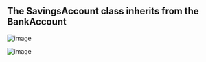 ## The SavingsAccount class inherits from the BankAccount
![image](https://github.com/ISHA-2112/ISHA-DESAI-ISS-ASSIGNMENT/assets/89999331/b5dc4ff4-d2e9-4576-96f2-581c8b4e6f33)


![image](https://github.com/ISHA-2112/ISHA-DESAI-ISS-ASSIGNMENT/assets/89999331/5135cc95-58b5-4567-b768-2723ae7456c3)
